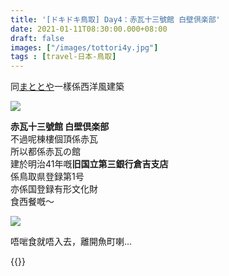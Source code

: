 ```yaml
---
title: '[ドキドキ鳥取] Day4：赤瓦十三號館 白壁倶楽部'
date: 2021-01-11T08:30:00.000+08:00
draft: false
images: ["/images/tottori4y.jpg"]
tags : [travel-日本-鳥取]
---
```


同[まととや](https://hidie.net/tottori4u/)一樣係西洋風建築  

![](/images/tottori4y.jpg)

**赤瓦十三號館 白壁倶楽部**  
不過呢棟樓個頂係赤瓦  
所以都係赤瓦の館  
建於明治41年嘅**旧国立第三銀行倉吉支店**  
係鳥取県登録第1号  
亦係国登録有形文化財  
食西餐嘅～ 

![](/images/tottori4y1.jpg)

唔啱食就唔入去，離開魚町喇...  
  
{{<tottori>}}  
